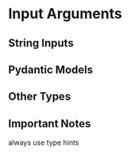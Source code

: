 # Input Arguments

## String Inputs

## Pydantic Models

## Other Types

## Important Notes

always use type hints
